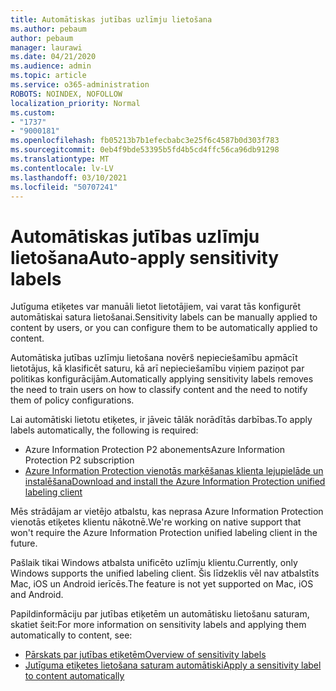 ```yaml
---
title: Automātiskas jutības uzlīmju lietošana
ms.author: pebaum
author: pebaum
manager: laurawi
ms.date: 04/21/2020
ms.audience: admin
ms.topic: article
ms.service: o365-administration
ROBOTS: NOINDEX, NOFOLLOW
localization_priority: Normal
ms.custom:
- "1737"
- "9000181"
ms.openlocfilehash: fb05213b7b1efecbabc3e25f6c4587b0d303f783
ms.sourcegitcommit: 0eb4f9bde53395b5fd4b5cd4ffc56ca96db91298
ms.translationtype: MT
ms.contentlocale: lv-LV
ms.lasthandoff: 03/10/2021
ms.locfileid: "50707241"
---
```

# <a name="auto-apply-sensitivity-labels"></a><span data-ttu-id="70102-102">Automātiskas jutības uzlīmju lietošana</span><span class="sxs-lookup"><span data-stu-id="70102-102">Auto-apply sensitivity labels</span></span>

<span data-ttu-id="70102-103">Jutīguma etiķetes var manuāli lietot lietotājiem, vai varat tās konfigurēt automātiskai satura lietošanai.</span><span class="sxs-lookup"><span data-stu-id="70102-103">Sensitivity labels can be manually applied to content by users, or you can configure them to be automatically applied to content.</span></span>

<span data-ttu-id="70102-104">Automātiska jutības uzlīmju lietošana novērš nepieciešamību apmācīt lietotājus, kā klasificēt saturu, kā arī nepieciešamību viņiem paziņot par politikas konfigurācijām.</span><span class="sxs-lookup"><span data-stu-id="70102-104">Automatically applying sensitivity labels removes the need to train users on how to classify content and the need to notify them of policy configurations.</span></span>

<span data-ttu-id="70102-105">Lai automātiski lietotu etiķetes, ir jāveic tālāk norādītās darbības.</span><span class="sxs-lookup"><span data-stu-id="70102-105">To apply labels automatically, the following is required:</span></span>

- <span data-ttu-id="70102-106">Azure Information Protection P2 abonements</span><span class="sxs-lookup"><span data-stu-id="70102-106">Azure Information Protection P2 subscription</span></span>
- [<span data-ttu-id="70102-107">Azure Information Protection vienotās marķēšanas klienta lejupielāde un instalēšana</span><span class="sxs-lookup"><span data-stu-id="70102-107">Download and install the Azure Information Protection unified labeling client</span></span>](https://docs.microsoft.com/azure/information-protection/rms-client/install-unifiedlabelingclient-app)

<span data-ttu-id="70102-108">Mēs strādājam ar vietējo atbalstu, kas neprasa Azure Information Protection vienotās etiķetes klientu nākotnē.</span><span class="sxs-lookup"><span data-stu-id="70102-108">We're working on native support that won't require the Azure Information Protection unified labeling client in the future.</span></span>

<span data-ttu-id="70102-109">Pašlaik tikai Windows atbalsta unificēto uzlīmju klientu.</span><span class="sxs-lookup"><span data-stu-id="70102-109">Currently, only Windows supports the unified labeling client.</span></span>  <span data-ttu-id="70102-110">Šis līdzeklis vēl nav atbalstīts Mac, iOS un Android ierīcēs.</span><span class="sxs-lookup"><span data-stu-id="70102-110">The feature is not yet supported on Mac, iOS and Android.</span></span>

<span data-ttu-id="70102-111">Papildinformāciju par jutības etiķetēm un automātisku lietošanu saturam, skatiet šeit:</span><span class="sxs-lookup"><span data-stu-id="70102-111">For more information on sensitivity labels and applying them automatically to content,  see:</span></span>

- [<span data-ttu-id="70102-112">Pārskats par jutības etiķetēm</span><span class="sxs-lookup"><span data-stu-id="70102-112">Overview of sensitivity labels</span></span>](https://docs.microsoft.com/microsoft-365/compliance/sensitivity-labels)
- [<span data-ttu-id="70102-113">Jutīguma etiķetes lietošana saturam automātiski</span><span class="sxs-lookup"><span data-stu-id="70102-113">Apply a sensitivity label to content automatically</span></span>](https://docs.microsoft.com/microsoft-365/compliance/apply-sensitivity-label-automatically)